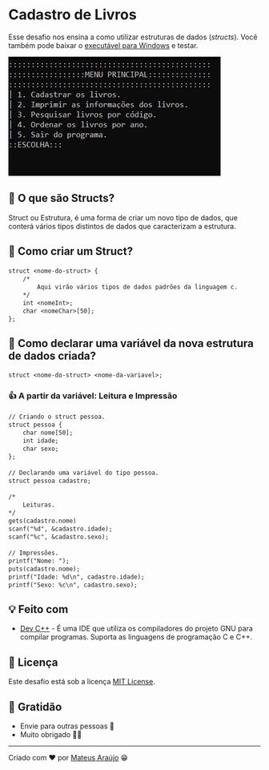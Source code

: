 # Cadastro de Livros

Esse desafio nos ensina a como utilizar estruturas de dados (_structs_). Você também pode baixar o [executável para Windows](estrutura.exe) e testar.

![Menu Principal](img/menu.jpeg)

## :thought_balloon: O que são Structs?

Struct ou Estrutura, é uma forma de criar um novo tipo de dados, que conterá vários tipos distintos de dados que caracterizam a estrutura.

## :slightly_smiling_face: Como criar um Struct?

```
struct <nome-do-struct> {
	/*
		Aqui virão vários tipos de dados padrões da linguagem c.
	*/
	int <nomeInt>;
	char <nomeChar>[50];
};
```

## :star2: Como declarar uma variável da nova estrutura de dados criada?

```
struct <nome-do-struct> <nome-da-variavel>;
```

### :+1: A partir da variável: Leitura e Impressão

```
// Criando o struct pessoa.
struct pessoa {
	char nome[50];
	int idade;
	char sexo;
};

// Declarando uma variável do tipo pessoa.
struct pessoa cadastro;

/*
	Leituras.
*/
gets(cadastro.nome)
scanf("%d", &cadastro.idade);
scanf("%c", &cadastro.sexo);

// Impressões.
printf("Nome: ");
puts(cadastro.nome);
printf("Idade: %d\n", cadastro.idade);
printf("Sexo: %c\n", cadastro.sexo);

```

## :bulb: Feito com

* [Dev C++](https://sourceforge.net/projects/orwelldevcpp/) - É uma IDE que utiliza os compiladores do projeto GNU para compilar programas. Suporta as linguagens de programação C e C++.

## :page_with_curl: Licença

Este desafio está sob a licença [MIT License](https://github.com/mateusaraujos/cadastro-de-livros/blob/main/LICENSE).

## :gift_heart: Gratidão

* Envie para outras pessoas :e-mail:
* Muito obrigado :wave::sunglasses:

---
Criado com :heart: por [Mateus Araújo](https://github.com/mateusaraujos) :grin: